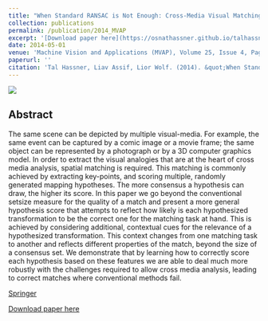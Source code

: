 ```yaml
---
title: "When Standard RANSAC is Not Enough: Cross-Media Visual Matching with Hypothesis Relevancy"
collection: publications
permalink: /publication/2014_MVAP
excerpt: '[Download paper here](https://osnathassner.github.io/talhassner/files/HasserAssifWolf_MVAP13.pdf)'
date: 2014-05-01
venue: 'Machine Vision and Applications (MVAP), Volume 25, Issue 4, Page 971-983'
paperurl: ''
citation: 'Tal Hassner, Liav Assif, Lior Wolf. (2014). &quot;When Standard RANSAC is Not Enough: Cross-Media Visual Matching with Hypothesis Relevancy.&quot; <i>Machine Vision and Applications (MVAP), Volume 25, Issue 4, Page 971-983</i>.'
---
```


<img src='https://osnathassner.github.io/talhassner/images/When Standard RANSAC - Icon.jpg'>

Abstract
------
The same scene can be depicted by multiple visual-media. For example, the same event can be captured by a comic image or a movie frame; the same object can be represented by a photograph or by a 3D computer graphics model. In order to extract the visual analogies that are at the heart of cross media analysis, spatial matching is required. This matching is commonly achieved by extracting key-points, and scoring multiple, randomly generated mapping hypotheses. The more consensus a hypothesis can draw, the higher its score. 
In this paper we go beyond the conventional setsize measure for the quality of a match and present a more general hypothesis score that attempts to reflect how likely is each hypothesized transformation to be the correct one for the matching task at hand. This is achieved by considering additional, contextual cues for the relevance of a hypothesized transformation. This context changes from one matching task to another and reflects different properties of the match, beyond the size of a consensus set. We demonstrate that by learning how to correctly score each hypothesis based on these features we are able to deal much more robustly with the challenges required to allow cross media analysis, leading to correct matches where conventional methods fail.


[Springer](https://link.springer.com/article/10.1007%2Fs00138-013-0571-4)

[Download paper here](https://osnathassner.github.io/talhassner/files/HasserAssifWolf_MVAP13.pdf)
